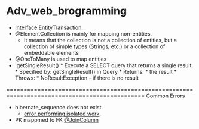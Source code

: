 # Adv_web_brogramming
* [Interface EntityTransaction](https://www.objectdb.com/api/java/jpa/EntityTransaction).
* @ElementCollection is mainly for mapping non-entities.
   * It means that the collection is not a collection of entities, but a collection of simple types (Strings, etc.) or a collection of  embeddable elements 
* @OneToMany is used to map entities
* .getSingleResult()
      * Execute a SELECT query that returns a single result.
        *  Specified by: getSingleResult() in Query
        *   Returns:
        *   the result
        *  Throws:
        * NoResultException - if there is no result


==============================================================================================
Common Errors
 * hibernate_sequence  does not exist. 
    * [error performing isolated work](https://coderanch.com/t/487173/databases/hibernate-sequence-exist).
 * PK mappmed to FK [@JoinColumn](https://stackoverflow.com/questions/11938253/whats-the-difference-between-joincolumn-and-mappedby-when-using-a-jpa-onetoma)
